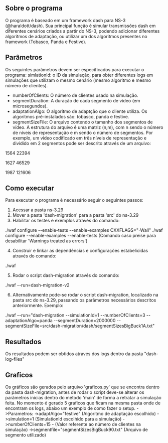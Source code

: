 ## Sobre o programa
O programa é baseado em um framework dash para NS-3 (@haraldott/dash). Sua principal função é simular transmissões dash em diferentes cenários criados a partir do NS-3, podendo adicionar diferentes algoritmos de adaptação, ou utilizar um dos algoritmos presentes no framework (Tobasco, Panda e Festive).

## Parâmetros
Os seguintes parâmetros devem ser especificados para executar o programa:
simlationId: o ID da simulação, para obter diferentes logs em simulações que utilizam o mesmo cenário (mesmo algoritmo e mesmo número de clientes).
- numberOfClients: O número de clientes usado na simulação.
- segmentDuration: A duração de cada segmento de vídeo (em microsegundos).
- adaptationAlgo: O algoritmo de adaptção que o cliente utiliza. Os algoritmos pré-instalados são: tobasco, panda e festive.
- segmentSizeFile: O arquivo contendo o tamanho dos segmentos de vídeo. A estrutura do arquivo é uma matriz (n,m), com n sendo o número de níveis de representação e m sendo o número de segmentos. Por exemplo, um vídeo codificado em três níveis de representação e dividido em 2 segmentos pode ser descrito através de um arquivo:

1564 22394

1627 46529

1987 121606

## Como executar

Para executar o programa é necessário seguir o seguintes passos:

1. Acessar a pasta ns-3.29
2. Mover a pasta 'dash-migration' para a pasta 'src' do ns-3.29 
3. Habilitar os testes e exemplos através do comando:

  ./waf configure --enable-tests --enable-examples
  CXXFLAGS="-Wall" ./waf configure --enable-examples --enable-tests (Comando caso preise para desabilitar 'Warnings treated as errors')

4. Construir e linkar as dependências e configurações estabelicidas através do comando:

  ./waf

5. Rodar o script dash-migration através do comando:

  ./waf --run=dash-migration-v2

6. Alternativamente pode-se rodar o script dash-migration, localizado na pasta src do ns-3.29, passando os parâmetros necessários descritos anteriormente. Exemplo:

  ./waf --run="dash-migration --simulationId=1 --numberOfClients=3 --adaptationAlgo=panda --segmentDuration=2000000 --segmentSizeFile=src/dash-migration/dash/segmentSizesBigBuck1A.txt"

## Resultados
Os resultados podem ser obtidos através dos logs dentro da pasta "dash-log-files"

## Graficos
Os gráficos são gerados pelo arquivo 'graficos.py' que se encontra dentro da pasta dash-migration, antes de rodar o script deve-se alterar os parâmetros inicias dentro do método 'main' de forma a retratar a simulação feita. No momento é gerado 5 graficos que ficam na mesma pasta onde de encontram os logs, abaixo um exemplo de como fazer o setup.
->Parametros:
   ->adaptAlgo="festive" (Algoritmo de adaptação escolhido)
   ->simulation=1  (SimulationId escolhido para a simulação)
   ->numberOfClients=15 - (Valor referente ao número de clientes na simulação)
   ->segmentfile="segmentSizesBigBuck90.txt" (Arquivo de segmento utilizado)
